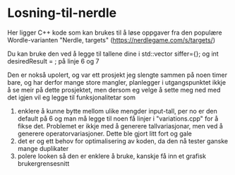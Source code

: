 # Losning-til-nerdle
Her ligger C++ kode som kan brukes til å løse oppgaver fra den populære Wordle-varianten "Nerdle, targets" (https://nerdlegame.com/s/targets/)  

Du kan bruke den ved å legge til tallene dine i 
std::vector<int> siffer={}; og 
int desiredResult = ;
på linje 6 og 7

Den er nokså upolert, og var ett prosjekt jeg slengte sammen på noen timer bare, og har derfor mange store mangler, planlegger i utgangspunktet ikkje å se meir på dette prosjektet, 
men dersom eg velge å sette meg ned med det igjen vil eg legge til funksjonalitetar som 
1. enklere å kunne bytte mellom ulike mengder input-tall, per no er den default på 6 og man må legge til noen få linjer i "variations.cpp" for å fikse det. Problemet er ikkje med å generere tallvariasjonar, men ved å generere operatorvariasjoner. Dette ble gjort litt fort og gale 
2. det er og ett behov for optimalisering av koden, da den nå tester ganske mange duplikater
3. polere looken så den er enklere å bruke, kanskje få inn et grafisk brukergrensesnitt
